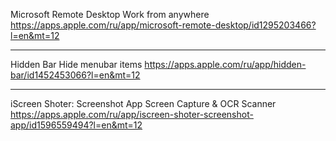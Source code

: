 Microsoft Remote Desktop
Work from anywhere
https://apps.apple.com/ru/app/microsoft-remote-desktop/id1295203466?l=en&mt=12

---

Hidden Bar
Hide menubar items
https://apps.apple.com/ru/app/hidden-bar/id1452453066?l=en&mt=12

---

iScreen Shoter: Screenshot App
Screen Capture & OCR Scanner
https://apps.apple.com/ru/app/iscreen-shoter-screenshot-app/id1596559494?l=en&mt=12
